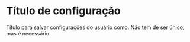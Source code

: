 # Título de configuração

Título para salvar configurações do usuário como. Não tem de ser único, mas é necessário.

